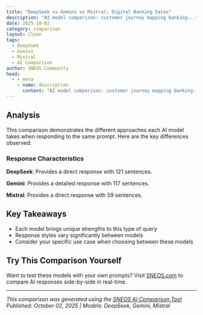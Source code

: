 ```yaml
---
title: "DeepSeek vs Gemini vs Mistral: Digital Banking Sales"
description: "AI model comparison: customer journey mapping banking..."
date: 2025-10-02
category: comparison
layout: Clean
tags:
  - DeepSeek
  - Gemini
  - Mistral
  - AI Comparison
author: SNEOS Community
head:
  - - meta
    - name: description
      content: "AI model comparison: customer journey mapping banking..."
---
```


<ChatComparison
  title="DeepSeek vs Gemini vs Mistral: Digital Banking Sales"
  prompt="customer journey mapping banking"
  :responses='{
    "DeepSeek": "Of course. Customer Journey Mapping (CJM) in banking is a powerful tool to visualize and understand every interaction a customer has with the bank, from initial awareness to long-term loyalty and advocacy.\n\nHere is a comprehensive guide to customer journey mapping in the banking sector.\n\n---\n\n### **1. Why is Customer Journey Mapping Crucial for Banks?**\n\nBanks are no longer just competing on interest rates and branch locations. They are competing on **customer experience (CX)**.\n\n*   **Identify Pain Points:** Pinpoint exactly where customers get frustrated (e.g., a complex loan application, slow dispute resolution).\n*   **Break Down Silos:** Marketing, Sales, Operations, and Support often work in isolation. A CJM creates a shared, customer-centric view.\n*   **Drive Digital Transformation:** Helps prioritize which digital initiatives (like a new mobile feature) will have the biggest impact on CX.\n*   **Increase Loyalty \u0026 Reduce Churn:** A smooth, positive journey makes customers less likely to switch to a competitor.\n*   **Uncover Upsell/Cross-sell Opportunities:** Identify the right moments to offer relevant products without being intrusive.\n\n---\n\n### **2. Key Stages of a Banking Customer Journey**\n\nWhile journeys can be specific to a product (e.g., getting a mortgage), a high-level, end-to-end journey looks like this:\n\n| Stage | Customer Goal | Key Touchpoints | Customer Thoughts \u0026 Emotions |\n| :--- | :--- | :--- | :--- |\n| **1. Awareness \u0026 Consideration** | \u0022I need a bank/a new financial product.\u0022 | Online search, Social media, Word-of-mouth, Ads, Branch (walk-in). | *\u0022Which bank is trustworthy?\u0022 \u0022Who has the best student account?\u0022 \u0022My friend recommended this one.\u0022* |\n| **2. Research \u0026 Evaluation** | \u0022Is this the right bank for me?\u0022 | Website (fees, features), Comparison sites, App Store reviews, Visiting a branch, Calling customer service. | *\u0022Are the fees clear?\u0022 \u0022Is their mobile app any good?\u0022 \u0022How long does it take to open an account?\u0022* |\n| **3. Onboarding** | \u0022I want to open an account/ get the product.\u0022 | Online application, In-branch appointment, Document submission (ID, proof of address), KYC/Verification calls. | **Emotions: Hope, Anxiety.** *\u0022This form is confusing.\u0022 \u0022Why do they need so many documents?\u0022 \u0022Great, I got instant approval!\u0022* |\n| **4. Ongoing Service \u0026 Usage** | \u0022I need to manage my daily finances.\u0022 | Mobile App, Online Banking, ATM, Branch transactions, Statements, Card payments. | *\u0022The app is so easy to use.\u0022 \u0022I can\u0027t find the wire transfer option.\u0022 \u0022The ATM near my house is always out of service.\u0022* |\n| **5. Support \u0026 Problem Resolution** | \u0022I have an issue I need solved.\u0022 | Call Center, Live Chat, Branch visit, Email support, Social media complaints. | **Emotions: Frustration, Stress.** *\u0022I\u0027ve been on hold for 20 minutes.\u0022 \u0022The agent was very helpful and solved it quickly.\u0022 \u0022They keep transferring me!\u0022* |\n| **6. Growth \u0026 Advocacy** | \u0022Can this bank help me with my next goal?\u0022 / \u0022I would recommend this bank.\u0022 | Product recommendation alerts, Life event triggers (e.g., \u0022you\u0027re pre-approved for a mortgage\u0022), Loyalty programs. | *\u0022They offered me a great credit card deal at the right time.\u0022 \u0022I told my sister to bank here.\u0022 \u0022I never hear from them unless it\u0027s a problem.\u0022* |\n\n---\n\n### **3. How to Create a Customer Journey Map for a Bank: A Step-by-Step Guide**\n\n**Step 1: Define Your Goal and Persona**\n*   **Be Specific:** Don\u0027t map \u0022the customer.\u0022 Map \u0022Sarah, the 28-year-old tech professional opening her first savings account\u0022 or \u0022David, the 45-year-old small business owner applying for a line of credit.\u0022\n*   **Create a Persona:** Give your customer a name, demographics, goals, and frustrations.\n\n**Step 2: Gather Data and Insights**\nDon\u0027t rely on assumptions. Use:\n*   **Quantitative Data:** Website analytics, call center data (handle time, call reasons), app usage stats, CSAT/NPS scores.\n*   **Qualitative Data:** Customer interviews, surveys, user testing, feedback from frontline staff (tellers, call center agents).\n\n**Step 3: List All Customer Touchpoints**\nIdentify every single point of interaction across all channels (digital, physical, human). For example, in the \u0022Onboarding\u0022 stage:\n*   **Digital:** Website \u0022Apply Now\u0022 button, online form, email confirmation, ID upload portal.\n*   **Physical:** Branch visit, document drop-off.\n*   **Human:** Call with a verification agent.\n\n**Step 4: Plot the Journey Phases**\nUse the stages outlined in Section 2 (Awareness, Onboarding, etc.) as your backbone.\n\n**Step 5: Map Customer Actions, Thoughts, and Emotions**\nThis is the core of the map. For each touchpoint in each phase, document:\n*   **Action:** What is the customer *doing*? (e.g., \u0022Uploading a PDF of their driver\u0027s license.\u0022)\n*   **Thoughts:** What are they *thinking*? (e.g., \u0022I hope this is the right document.\u0022)\n*   **Emotions:** How are they *feeling*? (Visualize this with an **emotion line**\u2014a graph that goes up and down to show frustration vs. delight).\n\n**Step 6: Identify Pain Points \u0026 Moments of Truth**\n*   **Pain Points:** Where does the emotion line dip? (e.g., \u0022Application fails after 15 minutes of data entry,\u0022 \u0022Cannot find a human to talk to.\u0022)\n*   **Moments of Truth:** Critical interactions that disproportionately shape customer perception (e.g., the first time they use the mobile app, resolving a fraudulent charge).\n\n**Step 7: Highlight Internal Processes \u0026 Ownership**\nFor each touchpoint, note:\n*   **Which department is responsible?** (e.g., Marketing, Digital Team, Branch Ops, Compliance).\n*   **What is the internal process?** (e.g., \u0022Manual review by back-office team, SLA 48 hours.\u0022)\nThis reveals how internal silos create external customer pain.\n\n**Step 8: Brainstorm \u0026 Prioritize Improvements**\nFor every pain point, ask \u0022How might we...?\u0022\n*   **Example Pain Point:** Long wait times for mortgage approval.\n*   **Improvement Ideas:** Implement a digital tracking portal, provide clearer upfront documentation checklists, assign a dedicated loan officer.\n\n---\n\n### **4. Practical Banking Examples**\n\n**Example 1: Pain Point in \u0022Reporting a Lost Card\u0022**\n*   **Journey Stage:** Support \u0026 Problem Resolution\n*   **Touchpoint:** Mobile App\n*   **Pain Point:** The \u0022Report Lost Card\u0022 feature is buried 3 levels deep in the menu.\n*   **Customer Emotion:** High anxiety and frustration.\n*   **Solution:** Place a prominent \u0022Block Card\u0022 button on the app\u0027s home screen or within the card details section for immediate action.\n\n**Example 2: Opportunity in \u0022Ongoing Service\u0022**\n*   **Journey Stage:** Ongoing Service \u0026 Usage\n*   **Touchpoint:** Monthly E-Statement\n*   **Current State:** A simple PDF attached to an email.\n*   **Opportunity:** Turn the statement into an interactive, personalized insights dashboard. \u0022We noticed you spent 20% more on dining this month. Would you like to adjust your budget?\u0022\n*   **Customer Emotion:** Feeling valued and understood.\n\n---\n\n### **5. Tools and Templates**\n\n*   **Simple Start:** Miro, Mural, or even a PowerPoint/Google Slides template with lanes for Stages, Touchpoints, Actions, Thoughts, Emotions, and Opportunities.\n*   **Advanced \u0026 Data-Driven:** Specialized CX platforms like **Touchpoint Dashboard,** **Smaply,** or **UXPressia** can integrate data and create dynamic maps.\n\n**Conclusion:**\n\nA customer journey map is not a one-time project but a living document. For a bank, it\u0027s the key to moving from a product-centric to a truly customer-centric organization. By walking in your customer\u0027s shoes, you can replace friction with flow and build lasting relationships in an increasingly competitive landscape.",
    "Gemini": "## Customer Journey Mapping in Banking: A Deep Dive\n\nCustomer journey mapping (CJM) in banking is the process of visually representing the end-to-end experience a customer has with a bank, from initial awareness to long-term loyalty. It helps banks understand their customers\u0027 needs, pain points, and expectations at each touchpoint. This understanding allows them to optimize the customer experience, improve processes, and drive growth.\n\n**Why is CJM Important for Banks?**\n\n* **Enhanced Customer Understanding:** Gain a holistic view of the customer experience beyond isolated transactions.\n* **Identify Pain Points and Opportunities:** Uncover areas where the bank is failing to meet customer expectations and pinpoint areas for improvement and innovation.\n* **Improved Customer Satisfaction \u0026 Loyalty:** By addressing pain points and meeting needs, banks can increase customer satisfaction and build stronger relationships.\n* **Streamlined Processes:** Identify inefficiencies and bottlenecks in processes to optimize operations and reduce costs.\n* **Data-Driven Decision Making:** CJM provides valuable insights to inform product development, marketing strategies, and service delivery.\n* **Increased Revenue:** By improving the customer experience, banks can attract new customers, retain existing ones, and increase cross-selling opportunities.\n* **Competitive Advantage:** In a crowded market, a superior customer experience can be a key differentiator.\n\n**Key Components of a Bank Customer Journey Map:**\n\nHere\u0027s a breakdown of the essential elements that should be included in a banking CJM:\n\n* **Customer Persona(s):** Represent specific customer segments with distinct demographics, needs, goals, and motivations.  Examples:\n    *  *Young Professional (Digital Native):*  Tech-savvy, values convenience, looking for mobile-first banking, low fees, and investment options.\n    *  *Small Business Owner:* Needs support for business banking, loans, and payment processing.\n    *  *Retiree:* Values personal service, security, and ease of use.\n* **Stages:**  The different phases a customer goes through while interacting with the bank.  Common stages in banking:\n    * **Awareness:**  How the customer first becomes aware of the bank.\n    * **Consideration:**  Customer researches the bank\u0027s products and services, comparing them to competitors.\n    * **Acquisition/Onboarding:** Customer opens an account or applies for a loan.\n    * **Service/Usage:** Customer uses the bank\u0027s services, such as online banking, mobile app, ATMs, and branch visits.\n    * **Retention/Loyalty:**  Customer continues to use the bank\u0027s services and recommends it to others.\n    * **Advocacy:** Customer becomes a strong advocate for the bank.\n* **Touchpoints:**  Specific interactions a customer has with the bank at each stage. Examples:\n    * **Website:**  Browsing products, reading FAQs, applying for accounts.\n    * **Mobile App:**  Checking balances, transferring funds, paying bills.\n    * **Branch:**  Opening an account, making deposits, speaking with a teller.\n    * **ATM:**  Withdrawing cash, making deposits.\n    * **Call Center:**  Asking questions, resolving issues.\n    * **Email Marketing:**  Promotional offers, account updates.\n    * **Social Media:**  Seeing advertisements, engaging with the bank\u0027s content.\n    * **Search Engines (SEO/SEM):** Finding the bank when searching for banking services.\n    * **Referrals:**  Hearing about the bank from friends or family.\n* **Actions:**  What the customer is doing at each touchpoint.  Examples:\n    * Searching for a mortgage online.\n    * Comparing interest rates on savings accounts.\n    * Downloading the mobile banking app.\n    * Visiting a branch to open a checking account.\n    * Calling customer service to report a lost card.\n* **Motivations:**  The underlying reasons why the customer is taking these actions. Examples:\n    * Buying a home.\n    * Saving for retirement.\n    * Convenience of banking on the go.\n    * Need for personalized financial advice.\n    * Securing a business loan.\n* **Pain Points:**  Frustrations, challenges, or negative experiences the customer encounters at each touchpoint.  Examples:\n    * Confusing website navigation.\n    * Long wait times at the branch.\n    * Difficulty using the mobile app.\n    * High fees and charges.\n    * Unhelpful customer service representatives.\n    * Complicated application processes.\n* **Opportunities:**  Areas where the bank can improve the customer experience and address pain points. Examples:\n    * Redesigning the website to be more user-friendly.\n    * Offering more self-service options.\n    * Providing personalized financial advice.\n    * Reducing fees and charges.\n    * Improving customer service training.\n    * Streamlining the application process.\n* **Emotions:**  How the customer is feeling at each touchpoint (e.g., frustrated, confused, satisfied, delighted).\n* **Metrics:**  Key performance indicators (KPIs) to measure the success of each touchpoint and the overall customer journey.  Examples:\n    * Customer satisfaction (CSAT) scores.\n    * Net Promoter Score (NPS).\n    * Customer retention rate.\n    * Conversion rates.\n    * Customer lifetime value (CLTV).\n    * Average handling time (AHT) in the call center.\n\n**Example Customer Journey: Opening a Checking Account (Young Professional)**\n\n| Stage        | Touchpoint         | Action                     | Motivation                                 | Pain Point                                   | Opportunity                                               | Emotion    | Metric                     |\n|--------------|---------------------|----------------------------|----------------------------------------------|------------------------------------------------|-----------------------------------------------------------|------------|-----------------------------|\n| **Awareness** | Online Ads         | Clicks on a relevant ad    | Needs a new checking account for daily use | Ad is misleading or irrelevant                 | Tailor ads to specific demographics and needs             | Curious   | Click-Through Rate (CTR)    |\n| **Consideration** | Bank Website        | Researches account options | Wants to find the best checking account     | Confusing information, difficult navigation | Simplify website, offer a clear comparison table           | Confused  | Time on Site, Bounce Rate   |\n|              | Comparison Websites | Compares options          | Wants to find the best value               | Bank\u0027s offerings are poorly represented        | Improve online reputation and provide accurate information | Concerned  | Brand Mentions              |\n| **Acquisition**  | Mobile App         | Downloads the app        | Hears it\u0027s the easiest way to open an account | App is slow or buggy                      | Optimize app performance and user experience               | Annoyed    | App Download Rate           |\n|              | Application Form    | Completes the application   | Wants to open the account quickly          | Form is long, requires too much information   | Simplify the application process, pre-fill information    | Frustrated | Application Completion Rate |\n| **Service/Usage** | Mobile App         | Checks balance, transfers funds | Needs convenient banking on the go          | App is not intuitive or reliable            | Continuously improve app usability and stability          | Frustrated | App Usage Frequency         |\n|              | Customer Service     | Calls with a question       | Needs help with a transaction            | Long wait times, unhelpful representative   | Improve customer service training, offer self-service options | Annoyed    | Average Handling Time (AHT)  |\n| **Retention** | Email Newsletter   | Reads promotional offers | Looking for ways to save money              | Offers are irrelevant or unappealing          | Personalize offers based on customer behavior              | Indifferent | Open Rate, Click Rate       |\n\n**Creating a Customer Journey Map:  A Step-by-Step Guide**\n\n1. **Define the Scope and Objectives:** What specific journey are you mapping? What are you trying to achieve?\n2. **Choose a Customer Persona:**  Select a specific customer segment to focus on.\n3. **Gather Data:**\n   * **Customer Interviews:**  Speak directly to customers to understand their experiences.\n   * **Surveys:**  Collect quantitative data on customer satisfaction and perceptions.\n   * **Analytics:** Analyze website, app, and call center data to understand customer behavior.\n   * **Social Media Listening:**  Monitor social media for customer feedback and mentions.\n   * **Employee Feedback:**  Gather insights from employees who interact with customers.\n4. **Map the Journey:**  Identify the stages, touchpoints, actions, motivations, pain points, and opportunities.\n5. **Visualize the Map:** Create a visual representation of the customer journey.  There are many tools available, from simple spreadsheets to specialized journey mapping software.\n6. **Analyze and Identify Opportunities:**  Look for patterns and insights in the map to identify areas for improvement.\n7. **Prioritize Improvements:**  Focus on the areas that will have the biggest impact on the customer experience and business results.\n8. **Implement Changes:**  Make the necessary changes to processes, products, and services.\n9. **Measure Results:**  Track the impact of your changes on key metrics.\n10. **Iterate and Refine:**  Continuously monitor the customer journey and make adjustments as needed.  Customer needs and expectations are constantly evolving.\n\n**Tools for Customer Journey Mapping:**\n\n* **Miro:**  Collaborative whiteboard platform ideal for visually mapping journeys.\n* **Smaply:**  Dedicated customer journey mapping tool with built-in persona management.\n* **UXPressia:**  Another dedicated tool that offers journey mapping, persona creation, and impact mapping.\n* **Microsoft Excel/Google Sheets:**  Simple and versatile for basic mapping.\n* **Canva:**  Easy-to-use design tool for creating visually appealing maps.\n\n**Challenges of CJM in Banking:**\n\n* **Complexity:** The banking industry is complex, with a wide range of products, services, and channels.\n* **Data Silos:** Customer data is often scattered across different systems, making it difficult to get a complete picture of the customer journey.\n* **Legacy Systems:** Outdated technology can make it difficult to implement changes and improve the customer experience.\n* **Regulatory Compliance:** Banks must comply with strict regulations, which can limit their ability to innovate.\n* **Changing Customer Expectations:** Customer expectations are constantly evolving, so banks must be agile and adaptable.\n\n**Best Practices for CJM in Banking:**\n\n* **Start Small:**  Focus on mapping a specific journey or segment first.\n* **Involve Stakeholders:**  Get input from employees across different departments.\n* **Focus on the Customer:**  Keep the customer\u0027s perspective in mind at all times.\n* **Use Data to Support Your Findings:**  Back up your assumptions with data.\n* **Be Realistic:**  Focus on making achievable improvements.\n* **Continuously Iterate:**  Customer journey mapping is an ongoing process.\n* **Prioritize Mobile:** With the increasing prevalence of mobile banking, pay close attention to the mobile journey.\n* **Personalize Experiences:** Use data to personalize the customer experience and provide relevant offers.\n* **Focus on Security:**  Ensure that all touchpoints are secure and protect customer data.\n\n**Conclusion:**\n\nCustomer journey mapping is a powerful tool for banks that want to improve the customer experience, drive growth, and stay ahead of the competition. By understanding their customers\u0027 needs and pain points, banks can create a more seamless, personalized, and valuable experience for their customers. This, in turn, leads to increased customer satisfaction, loyalty, and profitability.\n",
    "Mistral": "Customer journey mapping in banking involves visualizing the steps a customer takes when interacting with a bank, from initial awareness to post-purchase support. This process helps banks understand customer needs, identify pain points, and improve the overall customer experience. Here\u2019s a step-by-step guide to creating a customer journey map for a banking service:\n\n### 1. Define the Customer Persona\n- **Demographics:** Age, income, occupation, etc.\n- **Psychographics:** Lifestyle, values, interests, etc.\n- **Behavioral Patterns:** Banking habits, preferred channels (online, in-branch, etc.), frequency of transactions.\n\n### 2. Identify Touchpoints\nList all the points where the customer interacts with the bank, such as:\n- **Awareness:** Advertisements, social media, word-of-mouth.\n- **Consideration:** Website, mobile app, customer reviews.\n- **Decision:** Branch visit, online application, phone call.\n- **Onboarding:** Account setup, welcome emails, initial transactions.\n- **Usage:** Regular transactions, customer service interactions, mobile banking.\n- **Support:** Issue resolution, customer service, feedback.\n\n### 3. Map the Journey\nCreate a visual representation of the customer journey. This can be done using tools like Microsoft Visio, Lucidchart, or even a simple whiteboard.\n\n#### Example Journey Map:\n\n1. **Awareness**\n   - **Touchpoints:** Social media ads, Google search, referrals.\n   - **Emotions:** Curiosity, interest.\n   - **Actions:** Click on ad, visit website.\n\n2. **Consideration**\n   - **Touchpoints:** Website, mobile app, customer reviews.\n   - **Emotions:** Confusion, excitement.\n   - **Actions:** Browse products, read reviews, compare options.\n\n3. **Decision**\n   - **Touchpoints:** Branch visit, online application, phone call.\n   - **Emotions:** Anxiety, anticipation.\n   - **Actions:** Fill out application, submit documents, wait for approval.\n\n4. **Onboarding**\n   - **Touchpoints:** Welcome email, account setup, initial transactions.\n   - **Emotions:** Relief, satisfaction.\n   - **Actions:** Set up online banking, make first deposit, explore features.\n\n5. **Usage**\n   - **Touchpoints:** Regular transactions, customer service interactions, mobile banking.\n   - **Emotions:** Trust, satisfaction.\n   - **Actions:** Check balance, pay bills, transfer funds.\n\n6. **Support**\n   - **Touchpoints:** Issue resolution, customer service, feedback.\n   - **Emotions:** Frustration, relief.\n   - **Actions:** Contact customer service, resolve issues, provide feedback.\n\n### 4. Identify Pain Points\nHighlight areas where customers experience difficulties or frustrations. Common pain points in banking might include:\n- **Complex Application Processes:** Lengthy forms, unclear instructions.\n- **Long Wait Times:** For customer service, in-branch visits.\n- **Technical Issues:** Mobile app crashes, website downtime.\n- **Lack of Personalization:** Generic communications, irrelevant offers.\n\n### 5. Analyze and Improve\n- **Gather Feedback:** Use surveys, interviews, and analytics to understand customer experiences.\n- **Prioritize Improvements:** Focus on high-impact areas that will significantly enhance customer satisfaction.\n- **Implement Changes:** Make necessary adjustments to processes, technology, and customer service.\n\n### 6. Monitor and Iterate\n- **Continuous Feedback:** Regularly collect and analyze customer feedback.\n- **Update the Map:** Adjust the journey map based on new insights and changes in customer behavior.\n- **Measure Success:** Use metrics like customer satisfaction scores, Net Promoter Score (NPS), and retention rates to gauge improvements.\n\n### Tools and Techniques\n- **Surveys and Interviews:** Directly gather customer feedback.\n- **Analytics:** Use data from website visits, app usage, and transaction history.\n- **Customer Journey Mapping Software:** Tools like Lucidchart, Miro, or Smaply can help create and manage journey maps.\n\nBy following these steps, banks can create a comprehensive customer journey map that helps them understand and improve the customer experience, ultimately leading to higher satisfaction and loyalty."
  }'
  published-date="14:37"
/>

## Analysis

This comparison demonstrates the different approaches each AI model takes when responding to the same prompt. Here are the key differences observed:

### Response Characteristics

**DeepSeek**: Provides a direct response with 121 sentences. 

**Gemini**: Provides a detailed response with 117 sentences. 

**Mistral**: Provides a direct response with 59 sentences. 

## Key Takeaways

- Each model brings unique strengths to this type of query
- Response styles vary significantly between models
- Consider your specific use case when choosing between these models

## Try This Comparison Yourself

Want to test these models with your own prompts? Visit [SNEOS.com](https://sneos.com) to compare AI responses side-by-side in real-time.

---

*This comparison was generated using the [SNEOS AI Comparison Tool](https://sneos.com)*
*Published: October 02, 2025 | Models: DeepSeek, Gemini, Mistral*
